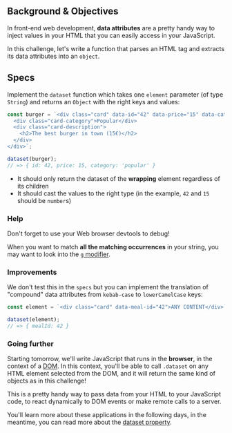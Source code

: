 ## Background & Objectives

In front-end web development, **data attributes** are a pretty handy way to inject values in your HTML that you can easily access in your JavaScript.

In this challenge, let's write a function that parses an HTML tag and extracts its data attributes into an `object`.

## Specs

Implement the `dataset` function which takes one `element` parameter (of type `String`) and returns an `Object` with the right keys and values:

```js
const burger = `<div class="card" data-id="42" data-price="15" data-category="popular">
  <div class="card-category">Popular</div>
  <div class="card-description">
    <h2>The best burger in town (15€)</h2>
  </div>
</div>`;

dataset(burger);
// => { id: 42, price: 15, category: 'popular' }
```

- It should only return the dataset of the **wrapping** element regardless of its children
- It should cast the values to the right type (in the example, `42` and `15` should be `number`s)

### Help

Don't forget to use your Web browser devtools to debug!

When you want to match **all the matching occurrences** in your string, you may want to look into the [`g` modifier](https://developer.mozilla.org/en-US/docs/Web/JavaScript/Reference/Global_Objects/RegExp#Parameters).

### Improvements

We don't test this in the `specs` but you can implement the translation of "compound" data attributes from `kebab-case` to `lowerCamelCase` keys:

```js
const element = `<div class="card" data-meal-id="42">ANY CONTENT</div>`;

dataset(element);
// => { mealId: 42 }
```

### Going further

Starting tomorrow, we'll write JavaScript that runs in the **browser**, in the context of a [DOM](https://en.wikipedia.org/wiki/Document_Object_Model). In this context, you'll be able to call `.dataset` on any HTML element selected from the DOM, and it will return the same kind of objects as in this challenge!

This is a pretty handy way to pass data from your HTML to your JavaScript code, to react dynamically to DOM events or make remote calls to a server.

You'll learn more about these applications in the following days, in the meantime, you can read more about the [dataset property](https://developer.mozilla.org/en-US/docs/Web/API/HTMLElement/dataset).
